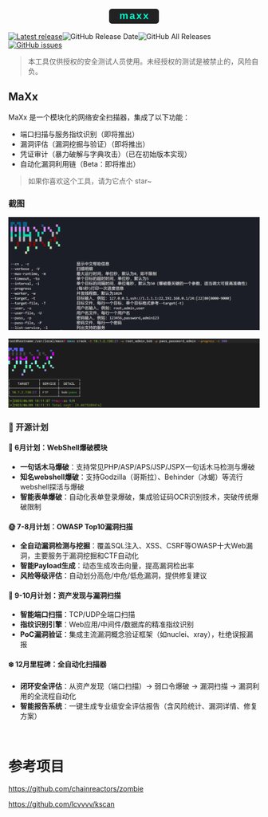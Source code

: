<p align="center"> <img src="static/images/maxx_logo.svg" width="100px" alt="milkyway"> </p>

[![Latest release](https://img.shields.io/github/v/release/dusbot/maxx)](https://github.com/dusbot/maxx/releases/latest)![GitHub Release Date](https://img.shields.io/github/release-date/dusbot/maxx)![GitHub All Releases](https://img.shields.io/github/downloads/dusbot/maxx/total)[![GitHub issues](https://img.shields.io/github/issues/dusbot/maxx)](https://github.com/dusbot/maxx/issues)

> 本工具仅供授权的安全测试人员使用。未经授权的测试是被禁止的，风险自负。

## MaXx
MaXx 是一个模块化的网络安全扫描器，集成了以下功能：
- 端口扫描与服务指纹识别（即将推出）
- 漏洞评估（漏洞挖掘与验证）（即将推出）
- 凭证审计（暴力破解与字典攻击）（已在初始版本实现）
- 自动化漏洞利用链（Beta：即将推出）

> 如果你喜欢这个工具，请为它点个 star~

### 截图
![](static/images/help_cn.png)

![](static/images/run.png)

### 🚀 开源计划

#### 📅 6月计划：WebShell爆破模块
- **一句话木马爆破**：支持常见PHP/ASP/APS/JSP/JSPX一句话木马检测与爆破
- **知名webshell爆破**：支持Godzilla（哥斯拉）、Behinder（冰蝎）等流行webshell探活与爆破
- **智能表单爆破**：自动化表单登录爆破，集成验证码OCR识别技术，突破传统爆破限制

#### 🌞 7-8月计划：OWASP Top10漏洞扫描
- **全自动漏洞检测与挖掘**：覆盖SQL注入、XSS、CSRF等OWASP十大Web漏洞，主要服务于漏洞挖掘和CTF自动化
- **智能Payload生成**：动态生成攻击向量，提高漏洞检出率
- **风险等级评估**：自动划分高危/中危/低危漏洞，提供修复建议

#### 🍂 9-10月计划：资产发现与漏洞扫描
- **智能端口扫描**：TCP/UDP全端口扫描
- **指纹识别引擎**：Web应用/中间件/数据库的精准指纹识别
- **PoC漏洞验证**：集成主流漏洞概念验证框架（如nuclei、xray），杜绝误报漏报

#### ❄️ 12月里程碑：全自动化扫描器
- **闭环安全评估**：从资产发现（端口扫描）→ 弱口令爆破 → 漏洞扫描 → 漏洞利用的全流程自动化
- **智能报告系统**：一键生成专业级安全评估报告（含风险统计、漏洞详情、修复方案）

<br/>

# 参考项目

https://github.com/chainreactors/zombie

https://github.com/lcvvvv/kscan
